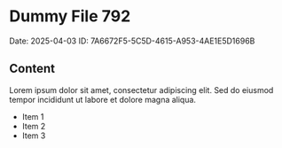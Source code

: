 # Dummy File 792

Date: 2025-04-03
ID: 7A6672F5-5C5D-4615-A953-4AE1E5D1696B

## Content

Lorem ipsum dolor sit amet, consectetur adipiscing elit.
Sed do eiusmod tempor incididunt ut labore et dolore magna aliqua.

* Item 1
* Item 2
* Item 3

